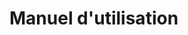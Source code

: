 <!-- Fichier indiquant comment utiliser le programme (entre un paragraphe et une page, sauf si le programme est extrèmement compliqué) -->

# Manuel d'utilisation